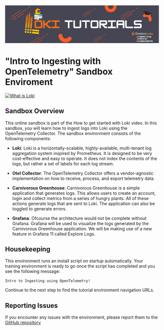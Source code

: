 ![Loki Quickstart](../../assets/loki-ile.png)


# "Intro to Ingesting with OpenTelemetry" Sandbox Enviroment

[![What is Loki](https://img.youtube.com/vi/xtEppndO7F8/0.jpg)](https://www.youtube.com/watch?v=xtEppndO7F8)

## Sandbox Overview

This online sandbox is part of the How to get started with Loki video. In this sandbox, you will learn how to ingest logs into Loki using the OpenTelemetry Collector. The sandbox environment consists of the following components:

* **Loki**: Loki is a horizontally-scalable, highly-available, multi-tenant log aggregation system inspired by Prometheus. It is designed to be very cost-effective and easy to operate. It does not index the contents of the logs, but rather a set of labels for each log stream.

* **Otel Collector**: The OpenTelemetry Collector offers a vendor-agnostic implementation on how to receive, process, and export telemetry data.

* **Carnivorous Greenhouse**: Carnivorous Greenhouse is a simple application that generates logs. This allows users to create an account, login and collect metrics from a series of hungry plants. All of these actions generate logs that are sent to Loki. The application can also be toggled to generate errors.

* **Grafana**: Ofcourse the architecture would not be complete without Grafana. Grafana will be used to visualize the logs generated by the Carnivorous Greenhouse application. We will be making use of a new feature in Grafana 11 called Explore Logs.

## Housekeeping

This environment runs an install script on startup automatically. Your training environment is ready to go once the script has completed and you see the following message:

```plaintext
Intro to Ingesting using OpenTelemetry!
```

Continue to the next step to find the tutorial environment navigation URLs.

## Reporting Issues
If you encounter any issues with the environment, please report them to the [GitHub repository](https://github.com/grafana/killercoda)